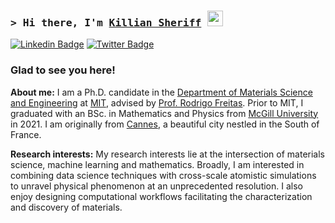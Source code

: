 <!-- https://javascript.plainenglish.io/how-to-create-an-awesome-github-profile-readme-a474d5b45645 -->
### <samp>&gt; Hi there, I'm <a href="https://freitas.mit.edu/group-members/killian/" target="_blank">Killian Sheriff</a> <img src="https://media.giphy.com/media/hvRJCLFzcasrR4ia7z/giphy.gif" width="25"> </samp>

[![Linkedin Badge](https://img.shields.io/badge/-LinkedIn-0e76a8?style=flat-square&logo=Linkedin&logoColor=white)](https://linkedin.com/in/killiansheriff)
[![Twitter Badge](https://img.shields.io/badge/-Twitter-00acee?style=flat-square&logo=Twitter&logoColor=white)](https://twitter.com/killiansheriff)


### Glad to see you here! &nbsp;

**About me:** I am a Ph.D. candidate in the [Department of Materials Science and Engineering](https://dmse.mit.edu) at [MIT](https://web.mit.edu), advised by [Prof. Rodrigo Freitas](https://freitas.mit.edu/). Prior to MIT, I graduated with an BSc. in Mathematics and Physics from [McGill University](https://mcgill.ca) in 2021. I am originally from [Cannes](https://www.cannes.com/en/index.html), a beautiful city nestled in the South of France.

**Research interests:** My research interests lie at the intersection of materials science, machine learning and mathematics. Broadly, I am interested in combining data science techniques with cross-scale atomistic simulations to unravel physical phenomenon at an unprecedented resolution. I also enjoy designing computational workflows facilitating the characterization and discovery of materials.

<!-- <img align="right" alt="GIF" src="https://github.com/Gapur/Gapur/blob/main/assets/coding.gif?raw=true" width="408" height="318" /> -->
  
<!--
**Check out my latest repo:**

- :star: <a href="https://github.com/killiansheriff/LovelyPlots" target="_blank">LovelyPlots</a>, a collection of matplotlib style sheets to nicely format figures for scientific papers, thesis and presentations while keeping them fully editable in Adobe Illustrator. [![GitHub stars](https://badgen.net/github/stars/killiansheriff/LovelyPlots)](https://GitHub.com/killiansheriff/LovelyPlots/stargazers/) 
- :star: <a href="https://github.com/killiansheriff/sbatchpy" target="_blank">sbatchpy</a>, a python package allowing easy sbatch job script creation and submissions on hpc clusters, directly from python. [![GitHub stars](https://badgen.net/github/stars/killiansheriff/sbatchpy)](https://GitHub.com/killiansheriff/sbatchpy/stargazers/)  
- :star: <a href="https://killiansheriff.github.io/blog_e3nn" target="_blank">blog_e3nn</a>, a blog post of E(3)-equivariant neural networks.
-->


